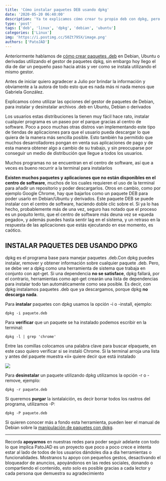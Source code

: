 ```yaml
---
title: 'Cómo instalar paquetes DEB usando dpkg'
date: '2020-05-20 06:40:00'
description: 'Ya te explicamos cómo crear tu propio deb con dpkg, pero nos falto explicar como instalarlo, ya no tenes mas dudas asi se instala un deb con dpkg.'
type: 'post'
tags: ['deb', 'linux', 'dpkg', 'debian', 'ubuntu']
categories: ['Linux']
img: 'https://i.postimg.cc/50Zt795X/image.png'
authors: ['PatoJAD']
---
```


Anteriormente hablamos de [cómo crear paquetes .deb](/post/2020/04/como-crear-un-deb-con-dpkg/) en Debian, Ubuntu o derivadas utilizando el gestor de paquetes dpkg, sin embargo hoy llego el dia de dar un pequeño paso hacia atrás y ver como se instala utilizando el mismo gestor.

Antes de iniciar quiero agradecer a Julio por brindar la información y obviamente a la autora de todo esto que es nada más ni nada menos que Gabriela González.

Explicamos cómo utilizar las opciones del gestor de paquetes de Debian, para instalar y desinstalar archivos .deb en Ubuntu, Debian o derivados

Los usuarios estas distribuciones la tienen muy fácil hace rato, instalar cualquier programa es un paseo por el parque gracias al centro de software. Poco a poco muchas otras distros van implementando este tipo de tiendas de aplicaciones para que el usuario pueda descargar lo que quiera de la manera más sencilla posible. Esto también ha permitido que muchos desarrolladores pongan en venta sus aplicaciones de pago y de esta manera obtener algo a cambio de su trabajo, y sin preocuparse por conseguir un medio de distribución que llegue a todos los usuarios.

Muchos programas no se encuentran en el centro de software, así que a veces es bueno recurrir a la terminal para instalarlos

**Existen muchos paquetes y aplicaciones que no están disponibles en el centro de software**, muchos de los cuales requieren el uso de la terminal para añadir un repositorio y poder descargarlos. Otros en cambio, como por ejemplo Google Chrome, hay que bajarlos como un paquete DEB para poder usarlo en Debian/Ubuntu y derivados. Este paquete DEB se puede instalar con el centro de software, haciendo doble clic sobre el. Si ya lo has hecho, probablemente más de una vez, seguro has notado que el proceso es un poquito lento, que el centro de software más deuna vez se «queda pegado», y además puedes hasta sentir lag en el sistema, y un retraso en la respuesta de las aplicaciones que estás ejecutando en ese momento, es caótico.

## INSTALAR PAQUETES DEB USANDO DPKG

dpkg es el programa base para manejar paquetes .deb.Con dpkg puedes instalar, remover y obtener información sobre cualquier paquete .deb. Pero, se debe ver a dpkg como una herramienta de sistema que trabaja en conjunto con apt-get. Si una dependencia **no se satisface**, dpkg fallará, por el contrario, herramientas como apt-get crearán una lista de dependencias para instalar todo tan automáticamente como sea posible. Es decir, con dpkg instalamos paquetes .deb que ya descargamos, porque dpkg **no descarga nada**.

Para **instalar** paquetes con dpkg usamos la opción -i o -install, ejemplo:

    dpkg -i paquete.deb

Para **verificar** que un paquete se ha instalado podemos escribir en la terminal:

    dpkg -l | grep 'chrome'

Entre las comillas colocamos una palabra clave para buscar elpaquete, en este caso quiero verificar si se instaló Chrome. Si la terminal arroja una lista y antes del paquete muestra «ii» quiere decir que está instalado

![](https://i.postimg.cc/mDS9KHDP/image.png)

Para **desinstalar** un paquete utilizando dpkg utilizamos la opción -r o -remove, ejemplo:

    dpkg -r paquete.deb

Si queremos **purgar** la isntalaición, es decir borrar todos los rastros del programa, utilizamos -P:

    dpkg -P paquete.deb

Si quieren conocer más a fondo esta herramienta, pueden leer el manual de Debian sobre la [manipulación de paquetes con dpkg](https://debian-handbook.info/browse/es-ES/stable/sect.manipulating-packages-with-dpkg.html).

---

Recorda **apoyarnos** en nuestras redes para poder seguir adelante con todo lo que implica PatoJAD es un proyecto que poco a poco crece e intenta estar al lado de todos de los usuarios dándoles dia a dia herramientas o funcionalidades. Mostranos tu apoyo con pequeños gestos, desactivando el bloqueador de anuncios, apoyándonos en las redes sociales, donando o compartiendo el contenido, esto solo es posible gracias a cada lector y cada persona que demuestra su agradecimiento
